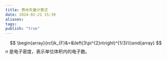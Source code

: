 ```yaml
---
title: 费米矢量计算式
date: 2024-02-21 15:39
aliases: 
tags: 
publish: "true"
---
```

$$
\begin{array}{rcl}k_{F}&=&\left(3\pi^{2}n\right)^{1/3}\\\end{array}
$$
$n$ 是电子密度，表示单位体积内的电子数。
